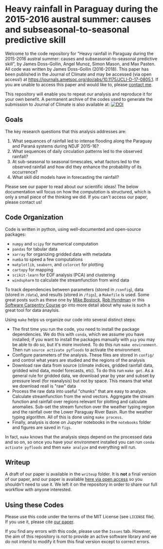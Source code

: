 # Heavy rainfall in Paraguay during the 2015-2016 austral summer: causes and subseasonal-to-seasonal predictive skill

Welcome to the code repository for "Heavy rainfall in Paraguay during the 2015-2016 austral summer: causes and subseasonal-to-seasonal predictive skill", by James Doss-Gollin, Angel Munoz, Simon Mason, and Max Pasten.
All code was written by James Doss-Gollin (2016-2018).
This paper has been published in the Journal of Climate and may be accessed (via open access!) at https://journals.ametsoc.org/doi/abs/10.1175/JCLI-D-17-0805.1.
If you are unable to access this paper and would like to, please [contact me](http://jamesdossgollin.me/#contact).

This repository will enable you to repeat our analysis and reproduce it for your own benefit.
A permanent archive of the codes used to generate the submission to Journal of Climate is also available at: [![DOI](https://zenodo.org/badge/103452588.svg)](https://zenodo.org/badge/latestdoi/103452588)

## Goals

The key research questions that this analysis addresses are:

1. What sequences of rainfall led to intense flooding along the Paraguay and Paraná systems during NDJF 2015-16?
2. What sequences of daily circulation patterns led to the observed rainfall?
3. At sub-seasonal to seasonal timescales, what factors led to the observed rainfall and how did they enhance the probability of its occurrence?
4. What skill did models have in forecasting the rainfall?

Please see our paper to read about our scientific ideas!
The below documentation will focus on how the _computation_ is structured, which is only a small piece of the thinking we did.
If you can't access our paper, please contact us!

## Code Organization

Code is written in python, using well-documented and open-source packages:

- `numpy` and `scipy` for numerical computation
- `pandas` for tabular data
- `xarray` for organizing gridded data with metadata
- `numba` to speed a few computations
- `matplotlib`, `seaborn`, and `colorcet` for plotting
- `cartopy` for mapping
- `scikit-learn` for EOF analysis (PCA) and clustering
- `windspharm` to calculate the streamfunction from wind data

To track dependencies between parameters (stored in `/config`), data (stored in `/data`), and results (stored in `/figs`), a `Makefile` is used.
Some great posts such as these one by [Mike Bostock](https://bost.ocks.org/mike/make/), [Rob Hyndman](https://robjhyndman.com/hyndsight/makefiles/) or this [Software Carpentry Course](http://swcarpentry.github.io/make-novice/) go into more detail about why `make` is such a great tool for data anaylsis.

Using `make` helps us organize our code into several distinct steps:

- The first time you run the code, you need to install the package dependencies. We do this with `conda`, which we assume you have installed; if you want to install the packages manually with `pip` you may be able to do so, but it's more involved. To do this run `make environment`. Then run `source activate pyfloods` to activate the environment.
- Configure parameters of the analysis. These files are stored in `config/` and control what years are studied and the regions of the analysis
- Download raw data from source (climate indices, gridded rainfall data, gridded wind data, model forecasts, etc). To do this run `make get`. As a general rule for gridded data, we download year by year and subset by pressure level (for reanalysis) but not by space. This means that what we download reall is "raw" data
- Process the raw data into useful "chunks" that are easy to analyze. Calculate streamfunction from the wind vectors. Aggregate the stream function and rainfall over regions relevant for plotting and calculate anomalies. Sub-set the stream function over the weather typing region and the rainfall over the Lower Paraguay River Basin. Run the weather typing algorithm. All of this is done using `make process`.
- Finally, analysis is done on Jupyter notebooks in the `notebooks` folder and figures are saved in `figs`.

In fact, `make` knows that the analysis steps depend on the processed data and so on, so once you have your environment installed you can run `conda activate pyfloods` and then `make analyze` and everything will run.

## Writeup

A draft of our paper is available in the `writeup` folder.
It is **not** a final version of our paper, and our paper is available [here via open access](https://journals.ametsoc.org/doi/abs/10.1175/JCLI-D-17-0805.1) so you shouldn't need to use it.
We left it on the repository in order to share our full workflow with anyone interested.

## Using these Codes

Please use this code under the terms of the MIT License (see `LICENSE` file).
If you use it, please cite [our paper](https://journals.ametsoc.org/doi/abs/10.1175/JCLI-D-17-0805.1).

If you find any errors with this code, please use the `Issues` tab.
However, the aim of this repository is _not_ to provide an active software library and we do not intend to modify it from this final version except to correct errors.
